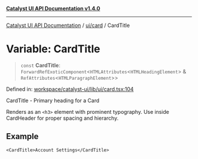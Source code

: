 [**Catalyst UI API Documentation v1.4.0**](../../../README.md)

---

[Catalyst UI API Documentation](../../../README.md) / [ui/card](../README.md) / CardTitle

# Variable: CardTitle

> `const` **CardTitle**: `ForwardRefExoticComponent`\<`HTMLAttributes`\<`HTMLHeadingElement`\> & `RefAttributes`\<`HTMLParagraphElement`\>\>

Defined in: [workspace/catalyst-ui/lib/ui/card.tsx:104](https://github.com/TheBranchDriftCatalyst/catalyst-ui/blob/main/lib/ui/card.tsx#L104)

CardTitle - Primary heading for a Card

Renders as an `<h3>` element with prominent typography.
Use inside CardHeader for proper spacing and hierarchy.

## Example

```tsx
<CardTitle>Account Settings</CardTitle>
```
